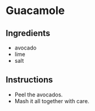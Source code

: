 # Guacamole
## Ingredients
* avocado
* lime
* salt
## Instructions
* Peel the avocados.
* Mash it all together with care.
